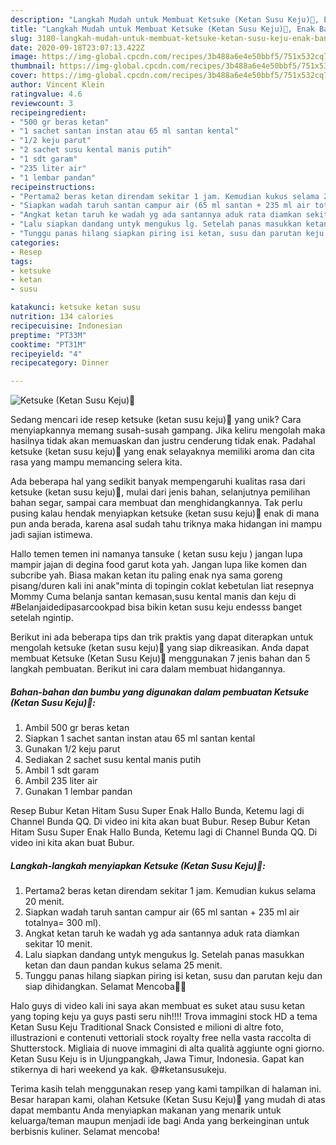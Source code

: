 ```yaml
---
description: "Langkah Mudah untuk Membuat Ketsuke (Ketan Susu Keju)🥰, Enak Banget"
title: "Langkah Mudah untuk Membuat Ketsuke (Ketan Susu Keju)🥰, Enak Banget"
slug: 3180-langkah-mudah-untuk-membuat-ketsuke-ketan-susu-keju-enak-banget
date: 2020-09-18T23:07:13.422Z
image: https://img-global.cpcdn.com/recipes/3b488a6e4e50bbf5/751x532cq70/ketsuke-ketan-susu-keju🥰-foto-resep-utama.jpg
thumbnail: https://img-global.cpcdn.com/recipes/3b488a6e4e50bbf5/751x532cq70/ketsuke-ketan-susu-keju🥰-foto-resep-utama.jpg
cover: https://img-global.cpcdn.com/recipes/3b488a6e4e50bbf5/751x532cq70/ketsuke-ketan-susu-keju🥰-foto-resep-utama.jpg
author: Vincent Klein
ratingvalue: 4.6
reviewcount: 3
recipeingredient:
- "500 gr beras ketan"
- "1 sachet santan instan atau 65 ml santan kental"
- "1/2 keju parut"
- "2 sachet susu kental manis putih"
- "1 sdt garam"
- "235 liter air"
- "1 lembar pandan"
recipeinstructions:
- "Pertama2 beras ketan direndam sekitar 1 jam. Kemudian kukus selama 20 menit."
- "Siapkan wadah taruh santan campur air (65 ml santan + 235 ml air totalnya= 300 ml)."
- "Angkat ketan taruh ke wadah yg ada santannya aduk rata diamkan sekitar 10 menit."
- "Lalu siapkan dandang untyk mengukus lg. Setelah panas masukkan ketan dan daun pandan kukus selama 25 menit."
- "Tunggu panas hilang siapkan piring isi ketan, susu dan parutan keju dan siap dihidangkan. Selamat Mencoba🙏🙏"
categories:
- Resep
tags:
- ketsuke
- ketan
- susu

katakunci: ketsuke ketan susu 
nutrition: 134 calories
recipecuisine: Indonesian
preptime: "PT33M"
cooktime: "PT31M"
recipeyield: "4"
recipecategory: Dinner

---
```



![Ketsuke (Ketan Susu Keju)🥰](https://img-global.cpcdn.com/recipes/3b488a6e4e50bbf5/751x532cq70/ketsuke-ketan-susu-keju🥰-foto-resep-utama.jpg)

Sedang mencari ide resep ketsuke (ketan susu keju)🥰 yang unik? Cara menyiapkannya memang susah-susah gampang. Jika keliru mengolah maka hasilnya tidak akan memuaskan dan justru cenderung tidak enak. Padahal ketsuke (ketan susu keju)🥰 yang enak selayaknya memiliki aroma dan cita rasa yang mampu memancing selera kita.

Ada beberapa hal yang sedikit banyak mempengaruhi kualitas rasa dari ketsuke (ketan susu keju)🥰, mulai dari jenis bahan, selanjutnya pemilihan bahan segar, sampai cara membuat dan menghidangkannya. Tak perlu pusing kalau hendak menyiapkan ketsuke (ketan susu keju)🥰 enak di mana pun anda berada, karena asal sudah tahu triknya maka hidangan ini mampu jadi sajian istimewa.

Hallo temen temen ini namanya tansuke ( ketan susu keju ) jangan lupa mampir jajan di degina food garut kota yah. Jangan lupa like komen dan subcribe yah. Biasa makan ketan itu paling enak nya sama goreng pisang/duren kali ini anak&#34;minta di topingin coklat kebetulan liat resepnya Mommy Cuma belanja santan kemasan,susu kental manis dan keju di #Belanjaidedipasarcookpad bisa bikin ketan susu keju endesss banget setelah ngintip.


Berikut ini ada beberapa tips dan trik praktis yang dapat diterapkan untuk mengolah ketsuke (ketan susu keju)🥰 yang siap dikreasikan. Anda dapat membuat Ketsuke (Ketan Susu Keju)🥰 menggunakan 7 jenis bahan dan 5 langkah pembuatan. Berikut ini cara dalam membuat hidangannya.

<!--inarticleads1-->

##### Bahan-bahan dan bumbu yang digunakan dalam pembuatan Ketsuke (Ketan Susu Keju)🥰:

1. Ambil 500 gr beras ketan
1. Siapkan 1 sachet santan instan atau 65 ml santan kental
1. Gunakan 1/2 keju parut
1. Sediakan 2 sachet susu kental manis putih
1. Ambil 1 sdt garam
1. Ambil 235 liter air
1. Gunakan 1 lembar pandan


Resep Bubur Ketan Hitam Susu Super Enak Hallo Bunda, Ketemu lagi di Channel Bunda QQ. Di video ini kita akan buat Bubur. Resep Bubur Ketan Hitam Susu Super Enak Hallo Bunda, Ketemu lagi di Channel Bunda QQ. Di video ini kita akan buat Bubur. 

<!--inarticleads2-->

##### Langkah-langkah menyiapkan Ketsuke (Ketan Susu Keju)🥰:

1. Pertama2 beras ketan direndam sekitar 1 jam. Kemudian kukus selama 20 menit.
1. Siapkan wadah taruh santan campur air (65 ml santan + 235 ml air totalnya= 300 ml).
1. Angkat ketan taruh ke wadah yg ada santannya aduk rata diamkan sekitar 10 menit.
1. Lalu siapkan dandang untyk mengukus lg. Setelah panas masukkan ketan dan daun pandan kukus selama 25 menit.
1. Tunggu panas hilang siapkan piring isi ketan, susu dan parutan keju dan siap dihidangkan. Selamat Mencoba🙏🙏


Halo guys di video kali ini saya akan membuat es suket atau susu ketan yang toping keju ya guys pasti seru nih!!!! Trova immagini stock HD a tema Ketan Susu Keju Traditional Snack Consisted e milioni di altre foto, illustrazioni e contenuti vettoriali stock royalty free nella vasta raccolta di Shutterstock. Migliaia di nuove immagini di alta qualità aggiunte ogni giorno. Ketan Susu Keju is in Ujungpangkah, Jawa Timur, Indonesia. Gapat kan stikernya di hari weekend ya kak. 😅#ketansusukeju. 

Terima kasih telah menggunakan resep yang kami tampilkan di halaman ini. Besar harapan kami, olahan Ketsuke (Ketan Susu Keju)🥰 yang mudah di atas dapat membantu Anda menyiapkan makanan yang menarik untuk keluarga/teman maupun menjadi ide bagi Anda yang berkeinginan untuk berbisnis kuliner. Selamat mencoba!
